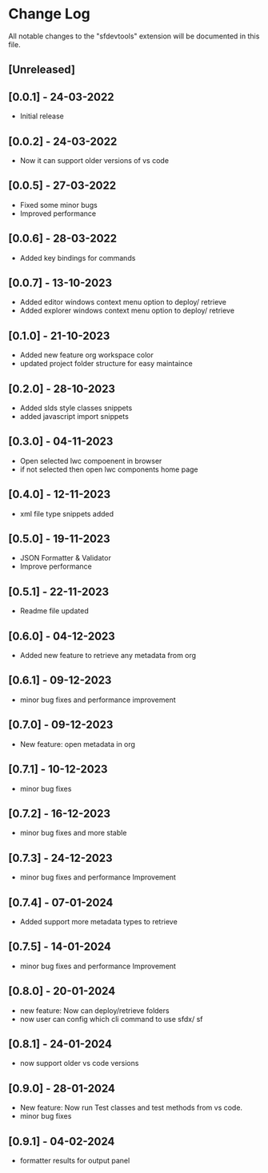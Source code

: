 # Change Log

All notable changes to the "sfdevtools" extension will be documented in this file.

## [Unreleased]

## [0.0.1] - 24-03-2022
- Initial release

## [0.0.2] - 24-03-2022
- Now it can support older versions of vs code 

## [0.0.5] - 27-03-2022
- Fixed some minor bugs
- Improved performance  

## [0.0.6] - 28-03-2022
- Added key bindings for commands 

## [0.0.7] - 13-10-2023
- Added editor windows context menu option to deploy/ retrieve
- Added explorer windows context menu option to deploy/ retrieve

## [0.1.0] - 21-10-2023
- Added new feature org workspace color
- updated project folder structure for easy maintaince 

## [0.2.0] - 28-10-2023
- Added slds style classes snippets 
- added javascript import snippets 

## [0.3.0] - 04-11-2023
- Open selected lwc compoenent in browser 
- if not selected then open lwc components home page

## [0.4.0] - 12-11-2023
- xml file type snippets added

## [0.5.0] - 19-11-2023
- JSON Formatter & Validator
- Improve performance

## [0.5.1] - 22-11-2023
- Readme file updated

## [0.6.0] - 04-12-2023
- Added new feature to retrieve any metadata from org

## [0.6.1] - 09-12-2023
- minor bug fixes and performance improvement 

## [0.7.0] - 09-12-2023
- New feature: open metadata in org 

## [0.7.1] - 10-12-2023
- minor bug fixes 

## [0.7.2] - 16-12-2023
- minor bug fixes and more stable

## [0.7.3] - 24-12-2023
- minor bug fixes and performance Improvement

## [0.7.4] - 07-01-2024
- Added support more metadata types to retrieve

## [0.7.5] - 14-01-2024
- minor bug fixes and performance Improvement

## [0.8.0] - 20-01-2024
- new feature: Now can deploy/retrieve folders 
- now user can config which cli command to use sfdx/ sf

## [0.8.1] - 24-01-2024
- now support older vs code versions

## [0.9.0] - 28-01-2024
- New feature: Now run Test classes and test methods from vs code.
- minor bug fixes

## [0.9.1] - 04-02-2024
- formatter results for output panel 
